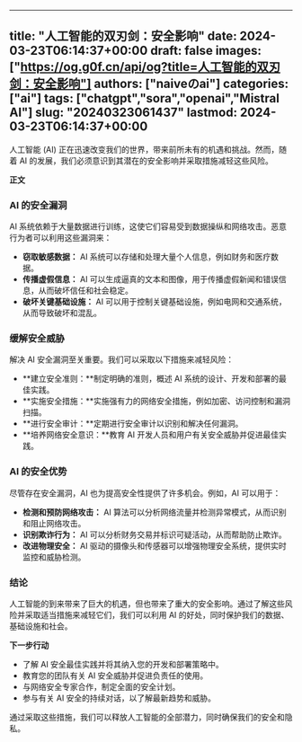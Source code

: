 
---
title: "人工智能的双刃剑：安全影响"
date: 2024-03-23T06:14:37+00:00
draft: false
images: ["https://og.g0f.cn/api/og?title=人工智能的双刃剑：安全影响"]
authors: ["naiveのai"]
categories: ["ai"]
tags: ["chatgpt","sora","openai","Mistral AI"]
slug: "20240323061437"
lastmod: 2024-03-23T06:14:37+00:00
---
人工智能 (AI) 正在迅速改变我们的世界，带来前所未有的机遇和挑战。然而，随着 AI 的发展，我们必须意识到其潜在的安全影响并采取措施减轻这些风险。

**正文**

### AI 的安全漏洞

AI 系统依赖于大量数据进行训练，这使它们容易受到数据操纵和网络攻击。恶意行为者可以利用这些漏洞来：

- **窃取敏感数据：** AI 系统可以存储和处理大量个人信息，例如财务和医疗数据。
- **传播虚假信息：** AI 可以生成逼真的文本和图像，用于传播虚假新闻和错误信息，从而破坏信任和社会稳定。
- **破坏关键基础设施：** AI 可以用于控制关键基础设施，例如电网和交通系统，从而导致破坏和混乱。

### 缓解安全威胁

解决 AI 安全漏洞至关重要。我们可以采取以下措施来减轻风险：

- **建立安全准则：**制定明确的准则，概述 AI 系统的设计、开发和部署的最佳实践。
- **实施安全措施：**实施强有力的网络安全措施，例如加密、访问控制和漏洞扫描。
- **进行安全审计：**定期进行安全审计以识别和解决任何漏洞。
- **培养网络安全意识：**教育 AI 开发人员和用户有关安全威胁并促进最佳实践。

### AI 的安全优势

尽管存在安全漏洞，AI 也为提高安全性提供了许多机会。例如，AI 可以用于：

- **检测和预防网络攻击：** AI 算法可以分析网络流量并检测异常模式，从而识别和阻止网络攻击。
- **识别欺诈行为：** AI 可以分析财务交易并标识可疑活动，从而帮助防止欺诈。
- **改进物理安全：** AI 驱动的摄像头和传感器可以增强物理安全系统，提供实时监控和威胁检测。

### 结论

人工智能的到来带来了巨大的机遇，但也带来了重大的安全影响。通过了解这些风险并采取适当措施来减轻它们，我们可以利用 AI 的好处，同时保护我们的数据、基础设施和社会。

**下一步行动**

- 了解 AI 安全最佳实践并将其纳入您的开发和部署策略中。
- 教育您的团队有关 AI 安全威胁并促进负责任的使用。
- 与网络安全专家合作，制定全面的安全计划。
- 参与有关 AI 安全的持续对话，以了解最新趋势和威胁。

通过采取这些措施，我们可以释放人工智能的全部潜力，同时确保我们的安全和隐私。